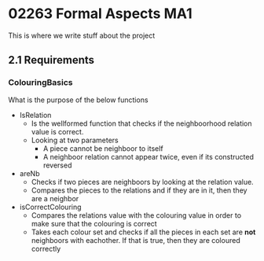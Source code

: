 # 02263 Formal Aspects MA1
This is where we write stuff about the project
## 2.1 Requirements
### ColouringBasics
What is the purpose of the below functions


- IsRelation
  - Is the wellformed function that checks if the neighboorhood relation value is correct.
  - Looking at two parameters
    - A piece cannot be neighboor to itself
    - A neighboor relation cannot appear twice, even if its constructed reversed
- areNb
  - Checks if two pieces are neighboors by looking at the relation value.
  - Compares the pieces to the relations and if they are in it, then they are a neighbor
- isCorrectColouring
  - Compares the relations value with the colouring value in order to make sure that the colouring is correct
  - Takes each colour set and checks if all the pieces in each set are __not__ neighboors with eachother. If that is true, then they are coloured correctly

